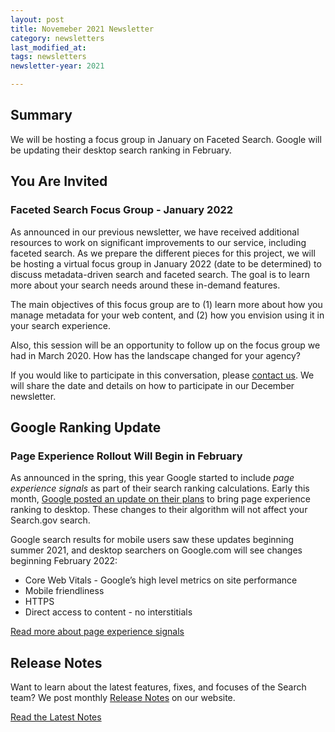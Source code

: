 ```yaml
---
layout: post
title: Novemeber 2021 Newsletter
category: newsletters
last_modified_at: 
tags: newsletters
newsletter-year: 2021

---
```

## Summary 
We will be hosting a focus group in January on Faceted Search. Google will be updating their desktop search ranking in February.

## You Are Invited
### Faceted Search Focus Group - January 2022

As announced in our previous newsletter, we have received additional resources to work on significant improvements to our service, including faceted search. As we prepare the different pieces for this project, we will be hosting a virtual focus group in January 2022 (date to be determined) to discuss metadata-driven search and faceted search. The goal is to learn more about your search needs around these in-demand features.

The main objectives of this focus group are to (1) learn more about how you manage metadata for your web content, and (2) how you envision using it in your search experience. 

Also, this session will be an opportunity to follow up on the focus group we had in March 2020. How has the landscape changed for your agency?

If you would like to participate in this conversation, please [contact us](mailto:search@gsa.gov). We will share the date and details on how to participate in our December newsletter.

## Google Ranking Update
### Page Experience Rollout Will Begin in February

As announced in the spring, this year Google started to include _page experience signals_ as part of their search ranking calculations. Early this month, [Google posted an update on their plans](https://developers.google.com/search/blog/2021/11/bringing-page-experience-to-desktop) to bring page experience ranking to desktop. These changes to their algorithm will not affect your Search.gov search.

Google search results for mobile users saw these updates beginning summer 2021, and desktop searchers on Google.com will see changes beginning February 2022:

*   Core Web Vitals - Google’s high level metrics on site performance
*   Mobile friendliness
*   HTTPS
*   Direct access to content - no interstitials

[Read more about page experience signals](https://developers.google.com/search/docs/guides/page-experience)

## Release Notes

Want to learn about the latest features, fixes, and focuses of the Search team? We post monthly [Release Notes](https://search.gov/about/updates/releases/) on our website.

[Read the Latest Notes](https://search.gov/about/updates/releases/october-2021.html)
